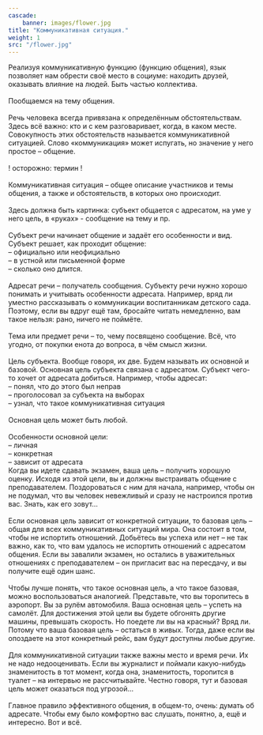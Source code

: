 ```yaml
---
cascade:
    banner: images/flower.jpg
title: "Коммуникативная ситуация."
weight: 1
src: "/flower.jpg"
---
```

<p class="post-single__text">Реализуя коммуникативную функцию (функцию общения), язык позволяет нам обрести своё место в социуме: находить друзей, оказывать влияние на людей. Быть частью коллектива.<br><br>Пообщаемся на тему общения.<br><br>Речь человека всегда привязана к определённым обстоятельствам. Здесь всё важно: кто и с кем разговаривает, когда, в каком месте. Совокупность этих обстоятельств называется коммуникативной ситуацией.  Слово «коммуникация» может испугать, но значение у него простое – общение.<br><br>! осторожно: термин !<br><br>Коммуникативная ситуация – общее описание участников и темы общения, а также и обстоятельств, в которых оно происходит.<br><br>Здесь должна быть картинка: субъект общается с адресатом, на уме у него цель, в «руках» - сообщение на тему и пр.<br><br>Субъект речи начинает общение и задаёт его особенности и вид. Субъект решает, как проходит общение:<br>
– официально или неофициально <br>
– в устной или письменной форме <br>
– сколько оно длится. <br><br>Адресат речи – получатель сообщения. Субъекту речи нужно хорошо понимать и учитывать особенности адресата. Например, вряд ли уместно рассказывать о коммуникации воспитанникам детского сада. Поэтому, если вы вдруг ещё там, бросайте читать немедленно, вам такое нельзя: рано, ничего не поймёте. <br><br>Тема или предмет речи – то, чему посвящено сообщение. Всё, что угодно, от покупки енота до вопроса, в чём смысл жизни.<br><br>Цель субъекта. Вообще говоря, их две. Будем называть их основной и базовой. Основная цель субъекта связана с адресатом. Субъект чего-то хочет от адресата добиться. Например, чтобы адресат: <br>
– понял, что до этого был неправ <br>
– проголосовал за субъекта на выборах<br>
– узнал, что такое коммуникативная ситуация<br><br>
Основная цель может быть любой. <br><br>
Особенности основной цели: <br>
– личная<br>
– конкретная<br>
– зависит от адресата<br> 
Когда вы идете сдавать экзамен, ваша цель – получить хорошую оценку. Исходя из этой цели, вы и должны выстраивать общение с преподавателем. Поздороваться с ним для начала, например, чтобы он не подумал, что вы человек невежливый и сразу не настроился против вас. Знать, как его зовут…<br><br>Если основная цель зависит от конкретной ситуации, то базовая цель – общая для всех коммуникативных ситуаций мира. Она состоит в том, чтобы не испортить отношений. Добьётесь вы успеха или нет – не так важно, как то, что вам удалось не испортить отношений с адресатом общения. Если вы завалили экзамен, но остались в уважительных отношениях с преподавателем – он пригласит вас на пересдачу, и вы получите ещё один шанс.<br><br>Чтобы лучше понять, что такое основная цель, а что такое базовая, можно воспользоваться аналогией. Представьте, что вы торопитесь в аэропорт. Вы за рулём автомобиля. Ваша основная цель – успеть на самолёт. Для достижения этой цели вы будете обгонять другие машины, превышать скорость. Но поедете ли вы на красный? Вряд ли. Потому что ваша базовая цель – остаться в живых. Тогда, даже если вы опоздаете на этот конкретный рейс, вам будут доступны любые другие.<br><br>Для коммуникативной ситуации также важны место и время речи. Их не надо недооценивать. Если вы журналист и поймали какую-нибудь знаменитость в тот момент, когда она, знаменитость, торопится в туалет – на интервью не рассчитывайте. Честно говоря, тут и базовая цель может оказаться под угрозой… <br><br>Главное правило эффективного общения, в общем-то, очень: думать об адресате. Чтобы ему было комфортно вас слушать, понятно, а, ещё и интересно. Вот и всё. </p>
